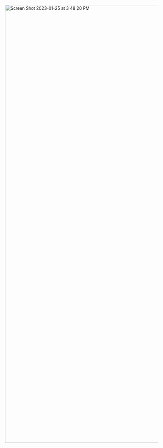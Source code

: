 <img width="1440" alt="Screen Shot 2023-01-25 at 3 48 20 PM" src="https://user-images.githubusercontent.com/122424503/214928232-a21bb533-5b06-4367-821f-99511b2bb2b3.png">
